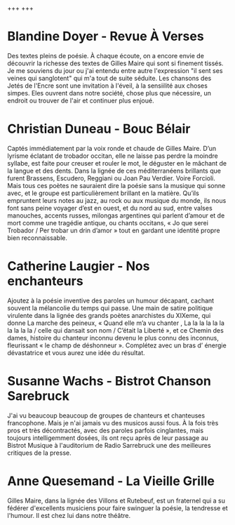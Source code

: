  
+++
+++

# Blandine Doyer - Revue À Verses

Des textes pleins de poésie. À chaque écoute, on a encore envie de découvrir la richesse des textes de Gilles Maire qui sont si finement tissés.
Je me souviens du jour ou j'ai entendu entre autre l'expression "il sent ses veines qui sanglotent" qui m'a tout de suite séduite.
Les chansons des Jetés de l'Encre sont une invitation à l'éveil, à la sensiilité aux choses simpes. Eles ouvrent dans notre société,
chose plus que nécessire, un endroit ou trouver de l'air et continuer plus enjoué.


# Christian Duneau - Bouc Bélair

Captés immédiatement par la voix ronde et chaude de Gilles Maire. D’un lyrisme éclatant de trobador occitan, elle ne laisse pas perdre la moindre syllabe, est faite pour creuser et rouler le mot, le déguster en le mâchant de la langue et des dents. Dans la lignée de ces méditerranéens brillants que furent Brassens, Escudero, Reggiani ou Joan Pau Verdier. Voire Forcioli.  Mais tous ces poètes ne sauraient dire la poésie sans la musique qui sonne avec, et le groupe est particulièrement brillant en la matière. Qu’ils empruntent leurs notes au jazz, au rock ou aux musique du monde, ils nous font sans peine voyager d’est en ouest, et du nord au sud, entre valses manouches, accents russes, milongas argentines qui parlent d’amour et de mort comme une tragédie antique, ou chants occitans, « Jo que serei Trobador / Per trobar un drin d’amor » tout en gardant une identité propre bien reconnaissable.

# Catherine Laugier - Nos enchanteurs

Ajoutez à la poésie inventive des paroles un humour décapant, cachant souvent la mélancolie du temps qui passe. Une main de satire politique virulente dans la lignée des grands poètes anarchistes du XIXeme, qui donne La marche des peineux, « Quand elle m’a vu chanter , La la la la la la la la la la / celle qui dansait son nom / C’était la Liberté », et ce Chemin des dames, histoire du chanteur inconnu devenu le plus connu des inconnus, fleurissant « le champ de déshonneur ». Complétez avec un bras d’ énergie dévastatrice et vous aurez une idée du résultat.

# Susanne Wachs -  Bistrot Chanson Sarebruck

J'ai vu beaucoup beaucoup de groupes de chanteurs et chanteuses francophone. Mais je n'ai jamais vu des musicos aussi fous. À la fois très pros et très décontractés, avec
des paroles parfois cinglantes, mais toujours intelligemment dosées, ils ont reçu après de leur passage au Bistrot Musique à l'auditorium de Radio Sarrebruck une des meilleures critiques de la presse.

# Anne Quesemand - La Vieille Grille

Gilles Maire,  dans la lignée des Villons et Rutebeuf, est un fraternel qui a su fédérer d'excellents musiciens pour faire swinguer la poésie, la tendresse et l'humour.
Il est chez lui dans notre théâtre.




